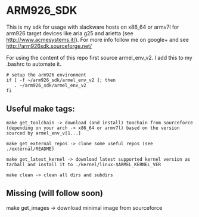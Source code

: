 ARM926_SDK
=========

This is my sdk for usage with slackware hosts on x86_64 or armv7l for arm926 target devices like aria g25 and arietta (see http://www.acmesystems.it/). For more info follow me on google+ and see http://arm926sdk.sourceforge.net/


For using the content of this repo first source armel_env_v2. I add this to my .bashrc to automate it.


    # setup the arm926 environment
    if [ -f ~/arm926_sdk/armel_env_v2 ]; then
       . ~/arm926_sdk/armel_env_v2 
    fi


Useful make tags:
-------------------

	make get_toolchain -> download (and install) toochain from sourceforce (depending on your arch -> x86_64 or armv7l) based on the version sourced by armel_env_v[1...] 

	make get_external_repos -> clone some useful repos (see ./external/README)

	make get_latest_kernel -> download latest supported kernel version as tarball and install it to ./kernel/linux-$ARMEL_KERNEL_VER

	make clean -> clean all dirs and subdirs


Missing (will follow soon)
-------------
make get_images -> download minimal image from sourceforce